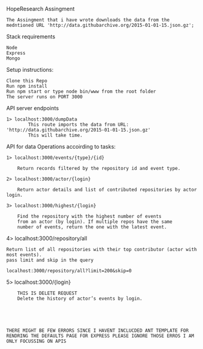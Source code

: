 HopeResearch Assingment

    The Assingment that i have wrote downloads the data from the medntioned URL 'http://data.githubarchive.org/2015-01-01-15.json.gz';

Stack requirements
	
	Node
	Express
	Mongo

Setup instructions:

	Clone this Repo
	Run npm install 
	Run npm start or type node bin/www from the root folder
	The server runs on PORT 3000


API server endpoints

	1> localhost:3000/dumpData
			This route imports the data from URL:  'http://data.githubarchive.org/2015-01-01-15.json.gz' 
			This will take time.

API for data Operations accoirding to tasks:

	1> localhost:3000/events/{type}/{id}
		
		Return records filtered by the repository id and event type.

	2> localhost:3000/actor/{login}

		Return actor details and list of contributed repositories by actor login.

	3> localhost:3000/highest/{login}

		Find the repository with the highest number of events
		from an actor (by login). If multiple repos have the same
		number of events, return the one with the latest event. 		

  4> localhost:3000/repository/all

  	Return list of all repositories with their top contributor (actor with most events).
  	pass limit and skip in the query 
  	
  	localhost:3000/repository/all?limit=200&skip=0

  5> localhost:3000/{login} 
  		
  		THIS IS DELETE REQUEST
  		Delete the history of actor’s events by login.





	THERE MIGHT BE FEW ERRORS SINCE I HAVENT INCLUCDED ANT TEMPLATE FOR RENDRING THE DEFAULTS PAGE FOR EXPRESS PLEASE IGNORE THOSE ERROS I AM ONLY FOCUSSING ON APIS



